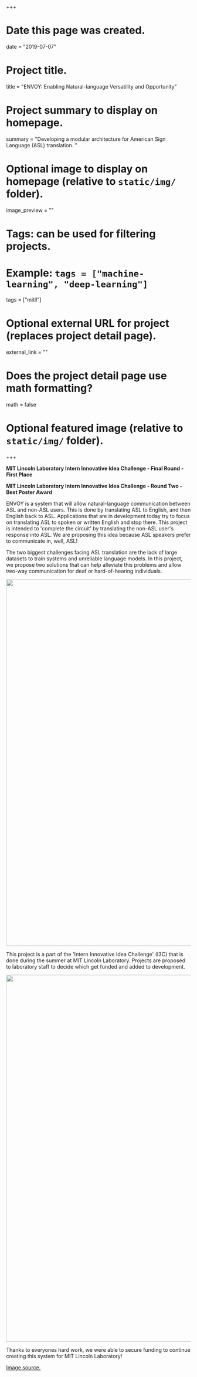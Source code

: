 +++
# Date this page was created.
date = "2019-07-07"

# Project title.
title = "ENVOY: Enabling Natural-language Versatility and Opportunity"

# Project summary to display on homepage.
summary = "Developing a modular architecture for American Sign Language (ASL) translation. "

# Optional image to display on homepage (relative to `static/img/` folder).
image_preview = ""

# Tags: can be used for filtering projects.
# Example: `tags = ["machine-learning", "deep-learning"]`
tags = ["mitll"]

# Optional external URL for project (replaces project detail page).
external_link = ""

# Does the project detail page use math formatting?
math = false

# Optional featured image (relative to `static/img/` folder).


+++

<b>MIT Lincoln Laboratory Intern Innovative Idea Challenge - Final Round - First Place</b>

<b>MIT Lincoln Laboratory Intern Innovative Idea Challenge - Round Two - Best Poster Award</b>  

ENVOY is a system that will allow  natural-language communication between ASL 
and non-ASL users. This is done by translating ASL to English, and then English 
back to ASL. Applications that are in development today try to focus on 
translating ASL to spoken or written English and stop there. This project is 
intended to 'complete the circuit' by translating the non-ASL user's response 
into ASL. We are proposing this idea because ASL speakers prefer to communicate 
in, well, ASL! 

The two biggest challenges facing ASL translation are the lack of large datasets 
to train systems and unreliable language models. In this project, we propose two 
solutions that can help alleviate this problems and allow two-way communication 
for deaf or hard-of-hearing individuals.


<img src = "/img/envoy/asl.png" width = "1000">

This project is a part of the 'Intern Innovative Idea Challenge' (I3C) that is 
done during the summer at MIT Lincoln Laboratory. Projects are proposed to 
laboratory staff to decide which get funded and added to development. 

<img src = "/img/envoy/team_photo.jpg" width = "1000">

Thanks to everyones hard work, we were able to secure funding to continue 
creating this system for MIT Lincoln Laboratory! 



<a href="https://en.wikipedia.org/wiki/File:American_Sign_Language_ASL.svg">Image source.</a>